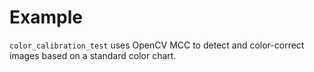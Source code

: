 # Example
`color_calibration_test` uses OpenCV MCC to detect and color-correct images based on a standard color chart.
